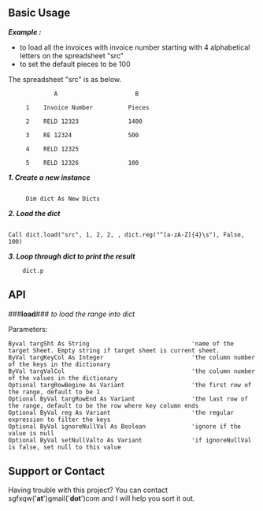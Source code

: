 ## Basic Usage
_**Example :**_ 
* to load all the invoices with invoice number starting with 4 alphabetical letters on the spreadsheet "src"
* to set the default pieces to be 100

The spreadsheet "src" is as below.

```
             A                      B

     1    Invoice Number          Pieces

     2    RELD 12323              1400

     3    RE 12324                500

     4    RELD 12325          

     5    RELD 12326              100
```

**_1. Create a new instance_**
```

     Dim dict As New Dicts

```
**_2. Load the dict_**
```

Call dict.load("src", 1, 2, 2, , dict.reg("^[a-zA-Z]{4}\s"), False, 100)

```
**_3. Loop through dict to print the result_**
```
    dict.p
```

## API


###**load**###
_to load the range into dict_

Parameters:
```
Byval targSht As String                             'name of the target Sheet. Empty string if target sheet is current sheet.
ByVal targKeyCol As Integer                         'the column number of the keys in the dictionary
ByVal targValCol                                    'the column number of the values in the dictionary
Optional targRowBegine As Variant                   'the first row of the range, default to be 1
Optional ByVal targRowEnd As Variant                'the last row of the range, default to be the row where key column ends
Optional ByVal reg As Variant                       'the regular expression to filter the keys
Optional ByVal ignoreNullVal As Boolean             'ignore if the value is null
Optional ByVal setNullValto As Variant              'if ignoreNullVal is false, set null to this value
```

## Support or Contact
Having trouble with this project? You can contact sgfxqw('__at__')gmail('__dot__')com and I will help you sort it out.

